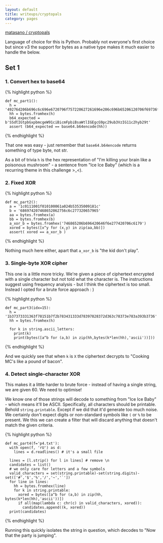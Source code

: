```yaml
---
layout: default
title: writeups/cryptopals
category: pages
---
```


[matasano / cryptopals](http://www.cryptopals.com)

Language of choice for this is Python. Probably not everyone's first choice but since v3 the support for bytes as a native type makes it much easier to handle the below.

## Set 1 ##

### 1. Convert hex to base64 ###

{% highlight python %}

    def mc_part1():
      h = '49276d206b696c6c696e6720796f757220627261696e206c696b65206120706f69736f6e6f7573206d757368726f6f6d'
      hh = bytes.fromhex(h)
      b64_expected = b'SSdtIGtpbGxpbmcgeW91ciBicmFpbiBsaWtlIGEgcG9pc29ub3VzIG11c2hyb29t'
      assert (b64_expected == base64.b64encode(hh))

{% endhighlight %}

That one was easy - just remember that `base64.b64encode` returns something of type byte, not str.

As a bit of trivia `h` is the hex representation of "I'm killing your brain like a poisonous mushroom" - a sentence from "Ice Ice Baby" (which is a recurring theme in this challenge >_<).

### 2. Fixed XOR ###

{% highlight python %}

    def mc_part2():
      a = '1c0111001f010100061a024b53535009181c'
      b = '686974207468652062756c6c277320657965'
      aa = bytes.fromhex(a)
      bb = bytes.fromhex(b)
      a_xor_b = bytes.fromhex('746865206b696420646f6e277420706c6179')
      xored = bytes([x^y for (x,y) in zip(aa,bb)])
      assert( xored == a_xor_b )

{% endhighlight %}

Nothing much here either, apart that `a_xor_b` is "the kid don't play".

### 3. Single-byte XOR cipher ###

This one is a little more tricky. We're given a piece of ciphertext encrypted with a single character but not told what the character is. The instructions suggest using frequency analysis - but I think the ciphertext is too small. Instead I opted for a brute force approach : )

{% highlight python %}

    def mc_part3(idx=15):
      h = '1b37373331363f78151b7f2b783431333d78397828372d363c78373e783a393b3736'
      hh = bytes.fromhex(h)
    
      for k in string.ascii_letters:
        print(k)
        print(bytes([a^b for (a,b) in zip(hh,bytes(k*len(hh),'ascii'))]))

{% endhighlight %}

And we quickly see that when `k` is `X` the ciphertext decrypts to "Cooking MC's like a pound of bacon".

### 4. Detect single-character XOR ###

This makes it a little harder to brute force - instead of having a single string, we are given 60. We need to optimise!

We know one of those strings will decode to something from "Ice Ice Baby" - which means it'll be ASCII. Specifically, all characters should be printable. Behold `string.printable`. Except if we did that it'd generate too much noise. We certainly don't expect digits or non-standard symbols like `(` or `%` to be present. We this we can create a filter that will discard anything that doesn't match the given criteria.

{% highlight python %}

    def mc_part4(f='p4.txt'):
      with open(f, 'rU') as d:
        lines = d.readlines() # it's a small file
    
      lines = [l.strip() for l in lines] # remove \n
      candidates = list()
      # we only care for letters and a few symbols
      valid_characters = set(string.printable)-set(string.digits)-set(['#','$','%','/','~','`'])
      for line in lines:
        hh = bytes.fromhex(line)
        for k in string.printable:
          xored = bytes([a^b for (a,b) in zip(hh, bytes(k*len(hh),'ascii'))])
          if all(map(lambda c: chr(c) in valid_characters, xored)):
            candidates.append((k, xored))
      print(candidates)

{% endhighlight %}

Running this quickly isolates the string in question, which decodes to "Now that the party is jumping".
